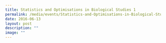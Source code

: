 ```yaml
---
title: Statistics and Optimisations in Biological Studies 1
permalink: /media/events/Statistics-and-Optimisations-in-Biological-Studies-1/
date: 2016-06-13
layout: post
description: ""
image: ""
---
```

